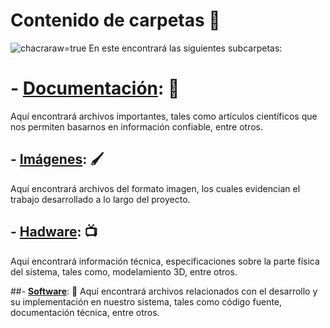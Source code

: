 # Contenido de carpetas 📂
![chacra](https://github.com/Fx2048/Team_4_FdD/blob/main/Carpetas(del%20proyecto)/Im%C3%A1genes/DSC_1038.JPG?)raw=true
En este encontrará las siguientes subcarpetas:
# - [**Documentación**](Documentacion): 📃
Aquí encontrará archivos importantes, tales como artículos científicos que nos permiten basarnos en información confiable, entre otros.

##  - [**Imágenes**](Imagenes): 🖌️
Aquí encontrará archivos del formato imagen, los cuales evidencian el trabajo desarrollado a lo largo del proyecto.

## - [**Hadware**](Hadware): 📺
Aquí encontrará información técnica, especificaciones sobre la parte física del sistema, tales como, modelamiento 3D, entre otros.

##- [**Software**](Software): 🤖
Aquí encontrará archivos relacionados con el desarrollo y su implementación en nuestro sistema, tales como código fuente, documentación técnica, entre otros.






